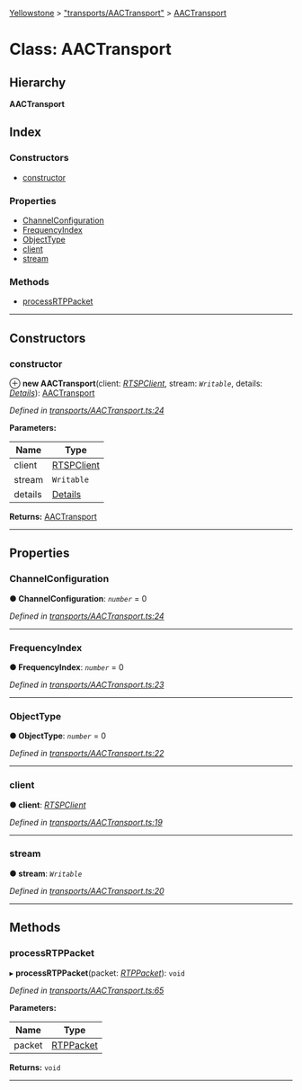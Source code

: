 [Yellowstone](../README.md) > ["transports/AACTransport"](../modules/_transports_aactransport_.md) > [AACTransport](../classes/_transports_aactransport_.aactransport.md)

# Class: AACTransport

## Hierarchy

**AACTransport**

## Index

### Constructors

* [constructor](_transports_aactransport_.aactransport.md#constructor)

### Properties

* [ChannelConfiguration](_transports_aactransport_.aactransport.md#channelconfiguration)
* [FrequencyIndex](_transports_aactransport_.aactransport.md#frequencyindex)
* [ObjectType](_transports_aactransport_.aactransport.md#objecttype)
* [client](_transports_aactransport_.aactransport.md#client)
* [stream](_transports_aactransport_.aactransport.md#stream)

### Methods

* [processRTPPacket](_transports_aactransport_.aactransport.md#processrtppacket)

---

## Constructors

<a id="constructor"></a>

###  constructor

⊕ **new AACTransport**(client: *[RTSPClient](_rtspclient_.rtspclient.md)*, stream: *`Writable`*, details: *[Details](../interfaces/_transports_aactransport_.details.md)*): [AACTransport](_transports_aactransport_.aactransport.md)

*Defined in [transports/AACTransport.ts:24](https://github.com/mbullington/yellowstone/blob/ac27865/lib/transports/AACTransport.ts#L24)*

**Parameters:**

| Name | Type |
| ------ | ------ |
| client | [RTSPClient](_rtspclient_.rtspclient.md) |
| stream | `Writable` |
| details | [Details](../interfaces/_transports_aactransport_.details.md) |

**Returns:** [AACTransport](_transports_aactransport_.aactransport.md)

___

## Properties

<a id="channelconfiguration"></a>

###  ChannelConfiguration

**● ChannelConfiguration**: *`number`* = 0

*Defined in [transports/AACTransport.ts:24](https://github.com/mbullington/yellowstone/blob/ac27865/lib/transports/AACTransport.ts#L24)*

___
<a id="frequencyindex"></a>

###  FrequencyIndex

**● FrequencyIndex**: *`number`* = 0

*Defined in [transports/AACTransport.ts:23](https://github.com/mbullington/yellowstone/blob/ac27865/lib/transports/AACTransport.ts#L23)*

___
<a id="objecttype"></a>

###  ObjectType

**● ObjectType**: *`number`* = 0

*Defined in [transports/AACTransport.ts:22](https://github.com/mbullington/yellowstone/blob/ac27865/lib/transports/AACTransport.ts#L22)*

___
<a id="client"></a>

###  client

**● client**: *[RTSPClient](_rtspclient_.rtspclient.md)*

*Defined in [transports/AACTransport.ts:19](https://github.com/mbullington/yellowstone/blob/ac27865/lib/transports/AACTransport.ts#L19)*

___
<a id="stream"></a>

###  stream

**● stream**: *`Writable`*

*Defined in [transports/AACTransport.ts:20](https://github.com/mbullington/yellowstone/blob/ac27865/lib/transports/AACTransport.ts#L20)*

___

## Methods

<a id="processrtppacket"></a>

###  processRTPPacket

▸ **processRTPPacket**(packet: *[RTPPacket](../interfaces/_util_.rtppacket.md)*): `void`

*Defined in [transports/AACTransport.ts:65](https://github.com/mbullington/yellowstone/blob/ac27865/lib/transports/AACTransport.ts#L65)*

**Parameters:**

| Name | Type |
| ------ | ------ |
| packet | [RTPPacket](../interfaces/_util_.rtppacket.md) |

**Returns:** `void`

___

